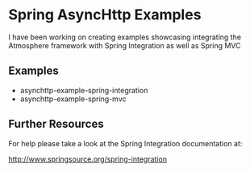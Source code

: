 Spring AsyncHttp Examples 
=============

I have been working on creating examples showcasing integrating the Atmosphere framework 
with Spring Integration as well as Spring MVC

Examples
-------

* asynchttp-example-spring-integration
* asynchttp-example-spring-mvc

Further Resources
-------

For help please take a look at the Spring Integration documentation at:

http://www.springsource.org/spring-integration

